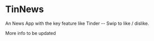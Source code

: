 # TinNews

An News App with the key feature like Tinder -- Swip to like / dislike. 

More info to be updated
